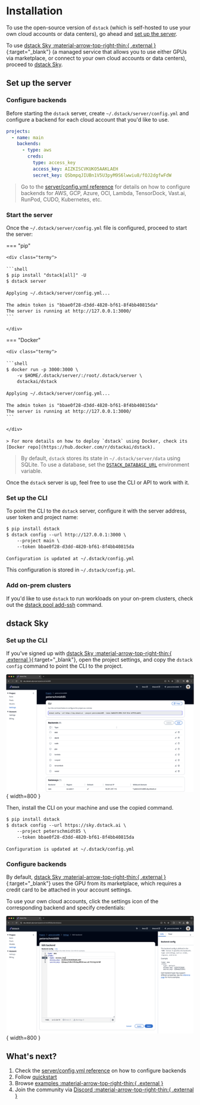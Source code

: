 # Installation

To use the open-source version of `dstack` (which is self-hosted to use your own cloud accounts or data centers), 
go ahead and [set up the server](#set-up-the-server). 

To use [dstack Sky :material-arrow-top-right-thin:{ .external }](https://sky.dstack.ai){:target="_blank"}
(a managed service that allows you to use either GPUs via marketplace, or connect to your own cloud accounts or data centers), 
proceed to [dstack Sky](#dstack-sky).

## Set up the server

### Configure backends

Before starting the `dstack` server, create `~/.dstack/server/config.yml` and
configure a backend for each cloud account that you'd like to use.

<div editor-title="~/.dstack/server/config.yml">

```yaml
projects:
  - name: main
    backends:
      - type: aws
        creds:
          type: access_key
          access_key: AIZKISCVKUKO5AAKLAEH
          secret_key: QSbmpqJIUBn1V5U3pyM9S6lwwiu8/fOJ2dgfwFdW
```

</div>

> Go to the [server/config.yml reference](../reference/server/config.yml.md#examples)
> for details on how to configure backends for AWS, GCP, Azure, OCI, Lambda, 
> TensorDock, Vast.ai, RunPod, CUDO, Kubernetes, etc.

### Start the server

Once the `~/.dstack/server/config.yml` file is configured, proceed to start the server:

=== "pip"

    <div class="termy">
    
    ```shell
    $ pip install "dstack[all]" -U
    $ dstack server

    Applying ~/.dstack/server/config.yml...

    The admin token is "bbae0f28-d3dd-4820-bf61-8f4bb40815da"
    The server is running at http://127.0.0.1:3000/
    ```
    
    </div>

=== "Docker"

    <div class="termy">
    
    ```shell
    $ docker run -p 3000:3000 \
        -v $HOME/.dstack/server/:/root/.dstack/server \
        dstackai/dstack

    Applying ~/.dstack/server/config.yml...

    The admin token is "bbae0f28-d3dd-4820-bf61-8f4bb40815da"
    The server is running at http://127.0.0.1:3000/
    ```
        
    </div>

    > For more details on how to deploy `dstack` using Docker, check its [Docker repo](https://hub.docker.com/r/dstackai/dstack).

> By default, `dstack` stores its state in `~/.dstack/server/data` using SQLite.
> To use a database, set the [`DSTACK_DATABASE_URL`](../reference/cli/index.md#environment-variables) environment variable.

Once the `dstack` server is up, feel free to use the CLI or API to work with it.

### Set up the CLI

To point the CLI to the `dstack` server, configure it
with the server address, user token and project name:

<div class="termy">

```shell
$ pip install dstack
$ dstack config --url http://127.0.0.1:3000 \
    --project main \
    --token bbae0f28-d3dd-4820-bf61-8f4bb40815da
    
Configuration is updated at ~/.dstack/config.yml
```

</div>

This configuration is stored in `~/.dstack/config.yml`.

### Add on-prem clusters
    
If you'd like to use `dstack` to run workloads on your on-prem clusters,
check out the [dstack pool add-ssh](../concepts/pools.md#adding-on-prem-clusters) command.

## dstack Sky

### Set up the CLI

If you've signed up with [dstack Sky :material-arrow-top-right-thin:{ .external }](https://sky.dstack.ai){:target="_blank"},
open the project settings, and copy the `dstack config` command to point the CLI to the project.

![](https://raw.githubusercontent.com/dstackai/static-assets/main/static-assets/images/dstack-sky-project-config.png){ width=800 }

Then, install the CLI on your machine and use the copied command.

<div class="termy">

```shell
$ pip install dstack
$ dstack config --url https://sky.dstack.ai \
    --project peterschmidt85 \
    --token bbae0f28-d3dd-4820-bf61-8f4bb40815da
    
Configuration is updated at ~/.dstack/config.yml
```

</div>

### Configure backends

By default, [dstack Sky :material-arrow-top-right-thin:{ .external }](https://sky.dstack.ai){:target="_blank"} 
uses the GPU from its marketplace, which requires a credit card to be attached in your account
settings.

To use your own cloud accounts, click the settings icon of the corresponding backend and specify credentials:

![](https://raw.githubusercontent.com/dstackai/static-assets/main/static-assets/images/dstack-sky-edit-backend-config.png){ width=800 }

[//]: # (The `dstack server` command automatically updates `~/.dstack/config.yml`)
[//]: # (with the `main` project.)

## What's next?

1. Check the [server/config.yml reference](../reference/server/config.yml.md) on how to configure backends
2. Follow [quickstart](../quickstart.md)
3. Browse [examples :material-arrow-top-right-thin:{ .external }](https://github.com/dstackai/dstack/tree/master/examples)
4. Join the community via [Discord :material-arrow-top-right-thin:{ .external }](https://discord.gg/u8SmfwPpMd)